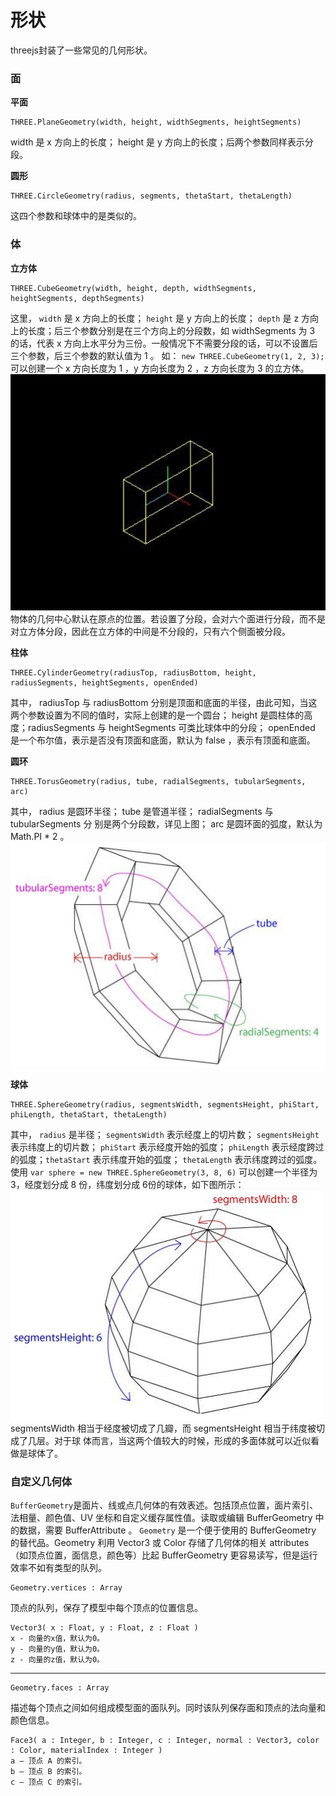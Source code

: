形状
===
threejs封装了一些常见的几何形状。

###  面
**平面**

    THREE.PlaneGeometry(width, height, widthSegments, heightSegments)
 width 是 x 方向上的长度； height 是 y 方向上的长度；后两个参数同样表示分段。

**圆形**

    THREE.CircleGeometry(radius, segments, thetaStart, thetaLength)
这四个参数和球体中的是类似的。

###  体
**立方体**

    THREE.CubeGeometry(width, height, depth, widthSegments, heightSegments, depthSegments)
这里， `width` 是 x 方向上的长度； `height` 是 y 方向上的长度； `depth` 是 z 方向上的长度；后三个参数分别是在三个方向上的分段数，如 widthSegments 为 3 的话，代表 x 方向上水平分为三份。一般情况下不需要分段的话，可以不设置后三个参数，后三个参数的默认值为 1 。
如： `new THREE.CubeGeometry(1, 2, 3);` 可以创建一个 x 方向长度为 1 ，y 方向长度为 2 ，z 方向长度为 3 的立方体。
![](./相关文件/3.1.png)
物体的几何中心默认在原点的位置。若设置了分段，会对六个面进行分段，而不是对立方体分段，因此在立方体的中间是不分段的，只有六个侧面被分段。

**柱体**

    THREE.CylinderGeometry(radiusTop, radiusBottom, height, radiusSegments, heightSegments, openEnded)
其中， radiusTop 与 radiusBottom 分别是顶面和底面的半径，由此可知，当这两个参数设置为不同的值时，实际上创建的是一个圆台； height 是圆柱体的高度；radiusSegments 与 heightSegments 可类比球体中的分段； openEnded 是一个布尔值，表示是否没有顶面和底面，默认为 false ，表示有顶面和底面。

**圆环**

    THREE.TorusGeometry(radius, tube, radialSegments, tubularSegments, arc)
其中， radius 是圆环半径； tube 是管道半径； radialSegments 与 tubularSegments 分
别是两个分段数，详见上图； arc 是圆环面的弧度，默认为 Math.PI * 2 。
![](./相关文件/3.3.png)

**球体**

    THREE.SphereGeometry(radius, segmentsWidth, segmentsHeight, phiStart, phiLength, thetaStart, thetaLength)
其中， `radius` 是半径； `segmentsWidth` 表示经度上的切片数； `segmentsHeight` 表示纬度上的切片数； `phiStart` 表示经度开始的弧度； `phiLength` 表示经度跨过的弧度；`thetaStart` 表示纬度开始的弧度； `thetaLength` 表示纬度跨过的弧度。
使用 `var sphere = new THREE.SphereGeometry(3, 8, 6)` 可以创建一个半径为 3，经度划分成 8 份，纬度划分成 6份的球体，如下图所示：
![](./相关文件/3.2.png)
segmentsWidth 相当于经度被切成了几瓣，而 segmentsHeight 相当于纬度被切成了几层。对于球
体而言，当这两个值较大的时候，形成的多面体就可以近似看做是球体了。

###  自定义几何体
`BufferGeometry`是面片、线或点几何体的有效表述。包括顶点位置，面片索引、法相量、颜色值、UV 坐标和自定义缓存属性值。读取或编辑 BufferGeometry 中的数据，需要 BufferAttribute 。
`Geometry` 是一个便于使用的 BufferGeometry 的替代品。Geometry 利用 Vector3 或 Color 存储了几何体的相关 attributes（如顶点位置，面信息，颜色等）比起 BufferGeometry 更容易读写，但是运行效率不如有类型的队列。

    Geometry.vertices : Array
顶点的队列，保存了模型中每个顶点的位置信息。

    Vector3( x : Float, y : Float, z : Float )
    x - 向量的x值，默认为0。
    y - 向量的y值，默认为0。
    z - 向量的z值，默认为0。
---
    Geometry.faces : Array
描述每个顶点之间如何组成模型面的面队列。同时该队列保存面和顶点的法向量和颜色信息。

    Face3( a : Integer, b : Integer, c : Integer, normal : Vector3, color : Color, materialIndex : Integer )
    a — 顶点 A 的索引。
    b — 顶点 B 的索引。
    c — 顶点 C 的索引。